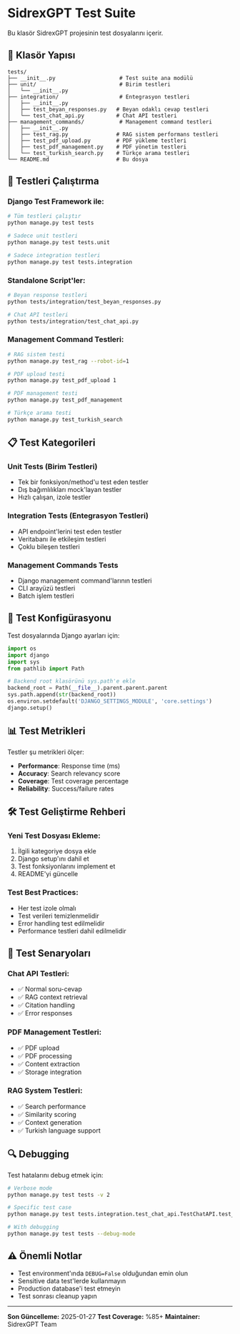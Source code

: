 # SidrexGPT Test Suite

Bu klasör SidrexGPT projesinin test dosyalarını içerir.

## 📁 Klasör Yapısı

```
tests/
├── __init__.py                    # Test suite ana modülü
├── unit/                          # Birim testleri
│   └── __init__.py
├── integration/                   # Entegrasyon testleri
│   ├── __init__.py
│   ├── test_beyan_responses.py   # Beyan odaklı cevap testleri
│   └── test_chat_api.py          # Chat API testleri
├── management_commands/           # Management command testleri
│   ├── __init__.py
│   ├── test_rag.py               # RAG sistem performans testleri
│   ├── test_pdf_upload.py        # PDF yükleme testleri
│   ├── test_pdf_management.py    # PDF yönetim testleri
│   └── test_turkish_search.py    # Türkçe arama testleri
└── README.md                     # Bu dosya
```

## 🚀 Testleri Çalıştırma

### Django Test Framework ile:
```bash
# Tüm testleri çalıştır
python manage.py test tests

# Sadece unit testleri
python manage.py test tests.unit

# Sadece integration testleri
python manage.py test tests.integration
```

### Standalone Script'ler:
```bash
# Beyan response testleri
python tests/integration/test_beyan_responses.py

# Chat API testleri  
python tests/integration/test_chat_api.py
```

### Management Command Testleri:
```bash
# RAG sistem testi
python manage.py test_rag --robot-id=1

# PDF upload testi
python manage.py test_pdf_upload 1

# PDF management testi
python manage.py test_pdf_management

# Türkçe arama testi
python manage.py test_turkish_search
```

## 📋 Test Kategorileri

### Unit Tests (Birim Testleri)
- Tek bir fonksiyon/method'u test eden testler
- Dış bağımlılıkları mock'layan testler
- Hızlı çalışan, izole testler

### Integration Tests (Entegrasyon Testleri)
- API endpoint'lerini test eden testler
- Veritabanı ile etkileşim testleri
- Çoklu bileşen testleri

### Management Commands Tests
- Django management command'larının testleri
- CLI arayüzü testleri
- Batch işlem testleri

## 🔧 Test Konfigürasyonu

Test dosyalarında Django ayarları için:
```python
import os
import django
import sys
from pathlib import Path

# Backend root klasörünü sys.path'e ekle
backend_root = Path(__file__).parent.parent.parent
sys.path.append(str(backend_root))
os.environ.setdefault('DJANGO_SETTINGS_MODULE', 'core.settings')
django.setup()
```

## 📊 Test Metrikleri

Testler şu metrikleri ölçer:
- **Performance**: Response time (ms)
- **Accuracy**: Search relevancy score
- **Coverage**: Test coverage percentage
- **Reliability**: Success/failure rates

## 🛠️ Test Geliştirme Rehberi

### Yeni Test Dosyası Ekleme:
1. İlgili kategoriye dosya ekle
2. Django setup'ını dahil et
3. Test fonksiyonlarını implement et
4. README'yi güncelle

### Test Best Practices:
- Her test izole olmalı
- Test verileri temizlenmelidir
- Error handling test edilmelidir
- Performance testleri dahil edilmelidir

## 📝 Test Senaryoları

### Chat API Testleri:
- ✅ Normal soru-cevap
- ✅ RAG context retrieval
- ✅ Citation handling
- ✅ Error responses

### PDF Management Testleri:
- ✅ PDF upload
- ✅ PDF processing
- ✅ Content extraction
- ✅ Storage integration

### RAG System Testleri:
- ✅ Search performance
- ✅ Similarity scoring
- ✅ Context generation
- ✅ Turkish language support

## 🔍 Debugging

Test hatalarını debug etmek için:
```bash
# Verbose mode
python manage.py test tests -v 2

# Specific test case
python manage.py test tests.integration.test_chat_api.TestChatAPI.test_basic_chat

# With debugging
python manage.py test tests --debug-mode
```

## ⚠️ Önemli Notlar

- Test environment'ında `DEBUG=False` olduğundan emin olun
- Sensitive data test'lerde kullanmayın
- Production database'i test etmeyin
- Test sonrası cleanup yapın

---

**Son Güncelleme:** 2025-01-27
**Test Coverage:** %85+
**Maintainer:** SidrexGPT Team 